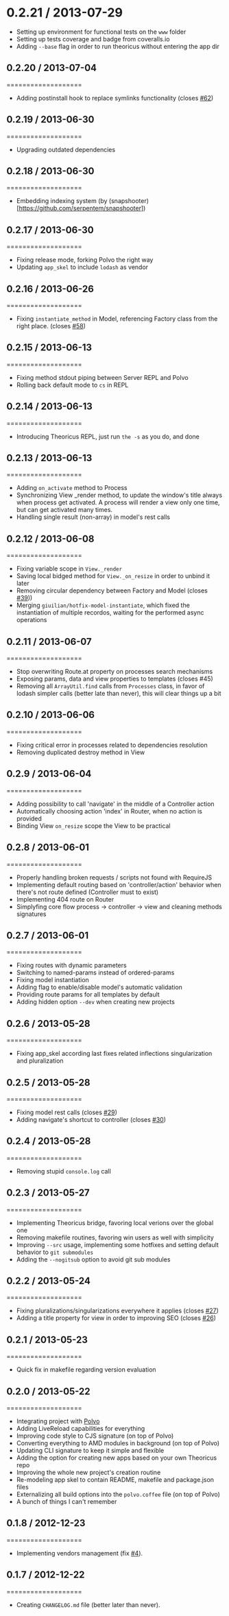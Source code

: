 0.2.21 / 2013-07-29
===================
 * Setting up environment for functional tests on the `www` folder
 * Setting up tests coverage and badge from coveralls.io
 * Adding `--base` flag in order to run theoricus without entering the app dir

## 0.2.20 / 2013-07-04
===================
 * Adding postinstall hook to replace symlinks functionality (closes [#62](https://github.com/serpentem/theoricus/issues/62))

## 0.2.19 / 2013-06-30
===================
 * Upgrading outdated dependencies

## 0.2.18 / 2013-06-30
===================
  * Embedding indexing system (by (snapshooter)[https://github.com/serpentem/snapshooter])

## 0.2.17 / 2013-06-30
===================
  * Fixing release mode, forking Polvo the right way
  * Updating `app_skel` to include `lodash` as vendor

## 0.2.16 / 2013-06-26
===================
  * Fixing `instantiate_method` in Model, referencing Factory class from the
  right place. (closes [#58](https://github.com/serpentem/theoricus/pull/58))

## 0.2.15 / 2013-06-13
===================
  * Fixing method stdout piping between Server REPL and Polvo
  * Rolling back default mode to `cs` in REPL

## 0.2.14 / 2013-06-13
===================
  * Introducing Theoricus REPL, just run `the -s` as you do, and done

## 0.2.13 / 2013-06-13
===================
  * Adding `on_activate` method to Process
  * Synchronizing View _render method, to update the window's title always
  when process get activated. A process will render a view only one time, but
  can get activated many times.
  * Handling single result (non-array) in model's rest calls

## 0.2.12 / 2013-06-08
===================
 * Fixing variable scope in `View._render`
 * Saving local bidged method for `View._on_resize` in order to unbind it later
 * Removing circular dependency between Factory and Model (closes [#39](https://github.com/serpentem/theoricus/pull/39)))
 * Merging `giuilian/hotfix-model-instantiate`, which fixed the instantiation
 of multiple recordos, waiting for the performed async operations

## 0.2.11 / 2013-06-07
===================
 * Stop overwriting Route.at property on processes search mechanisms
 * Exposing params, data and view properties to templates (closes #45)
 * Removing all `ArrayUtil.find` calls from `Processes` class, in favor of
 lodash simpler calls (better late than never), this will clear things up a bit

## 0.2.10 / 2013-06-06
===================
 * Fixing critical error in processes related to dependencies resolution
 * Removing duplicated destroy method in View

## 0.2.9 / 2013-06-04
===================
 * Adding possibility to call 'navigate' in the middle of a Controller action
 * Automatically choosing action 'index' in Router, when no action is provided
 * Binding View `on_resize` scope the View to be practical

## 0.2.8 / 2013-06-01
===================
  * Properly handling broken requests / scripts not found with RequireJS
  * Implementing default routing based on 'controller/action' behavior when
  there's not route defined (Controller must to exist)
  * Implementing 404 route on Router
  * Simplyfing core flow process -> controller -> view and cleaning methods
  signatures

## 0.2.7 / 2013-06-01
===================
 * Fixing routes with dynamic parameters
 * Switching to named-params instead of ordered-params
 * Fixing model instantiation
 * Adding flag to enable/disable model's automatic validation
 * Providing route params for all templates by default
 * Adding hidden option `--dev` when creating new projects

## 0.2.6 / 2013-05-28
===================
 * Fixing app_skel according last fixes related inflections singularization and
 pluralization

## 0.2.5 / 2013-05-28
===================
 * Fixing model rest calls (closes [#29](https://github.com/serpentem/theoricus/pull/29))
 * Adding navigate's shortcut to controller  (closes [#30](https://github.com/serpentem/theoricus/pull/30))

## 0.2.4 / 2013-05-28
===================
 * Removing stupid `console.log` call

## 0.2.3 / 2013-05-27
===================
  * Implementing Theoricus bridge, favoring local verions over the global one
  * Removing makefile routines, favoring win users as well with simplicity
  * Improving `--src` usage, implementing some hotfixes and setting default
  behavior to `git submodules`
  * Adding the `--nogitsub` option to avoid git sub modules

## 0.2.2 / 2013-05-24
===================
  * Fixing pluralizations/singularizations everywhere it applies (closes [#27](https://github.com/serpentem/theoricus/pull/27))
  * Adding a title property for view in order to improving SEO (closes [#26](https://github.com/serpentem/theoricus/pull/26))

## 0.2.1 / 2013-05-23
===================
 * Quick fix in makefile regarding version evaluation

## 0.2.0 / 2013-05-22
===================
 * Integrating project with [Polvo](https://github.com/serpentem/polvo)
 * Adding LiveReload capabilities for everything
 * Improving code style to CJS signature (on top of Polvo)
 * Converting everything to AMD modules in background (on top of Polvo)
 * Updating CLI signature to keep it simple and flexible
 * Adding the option for creating new apps based on your own Theoricus repo
 * Improving the whole new project's creation routine
 * Re-modeling app skel to contain README, makefile and package.json files
 * Externalizing all build options into the `polvo.coffee` file (on top of Polvo)
 * A bunch of things I can't remember

## 0.1.8 / 2012-12-23
===================
 * Implementing vendors management (fix [#4](https://github.com/serpentem/theoricus/issues/4)).

## 0.1.7 / 2012-12-22
===================
 * Creating `CHANGELOG.md` file (better later than never).
